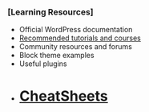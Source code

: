 ### [Learning Resources]



* Official WordPress documentation
* [Recommended tutorials and courses](Learning-resources/recommended.md)
* Community resources and forums
* Block theme examples
* Useful plugins
* # [CheatSheets](cheatsheets.md)